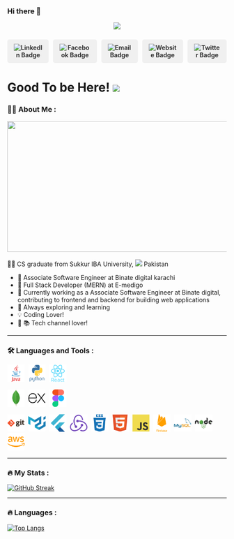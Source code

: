 ### Hi there 👋
<div id="header" align="center">
  <img src="https://media.giphy.com/media/M9gbBd9nbDrOTu1Mqx/giphy.gif" width="100"/>
</div>

<div id="badges" align="center" style="display: flex; align-items: center; justify-content: center; gap: 10px; margin-top: 20px;">
  <a href="https://www.linkedin.com/in/shoaib-developer/" target="_blank" style="position: relative; display: inline-block; padding: 10px 15px; background-color: #f0f0f0; border-radius: 5px; text-decoration: none; color: #333; font-weight: bold; transition: background-color 0.3s ease, transform 0.2s ease;">
    <img src="https://img.shields.io/badge/LinkedIn-blue?style=for-the-badge&logo=linkedin&logoColor=white" alt="LinkedIn Badge"/>
  </a>
  <a href="https://www.facebook.com/profile.php?id=100025792714756" target="_blank" style="position: relative; display: inline-block; padding: 10px 15px;
    background-color: #f0f0f0; border-radius: 5px; text-decoration: none; color: #333; font-weight: bold; transition: background-color 0.3s ease, transform 0.2s ease;">
    <img src="https://img.shields.io/badge/Facebook-blue?style=for-the-badge&logo=facebook&logoColor=white" alt="Facebook Badge"/>
  </a>
  <a href="mailto:shoaibahmed.work@gmail.com" style="position: relative; display: inline-block; padding: 10px 15px; 
    background-color: #f0f0f0; border-radius: 5px; text-decoration: none; color: #333; font-weight: bold; transition: background-color 0.3s ease,
      transform 0.2s ease;">
    <img src="https://img.shields.io/badge/Email-red?style=for-the-badge&logo=email&logoColor=white" alt="Email Badge"/>
  </a>
  <a href="https://shoaibahmed02.github.io/" target="_blank" style="position: relative; display: inline-block; padding: 10px 15px; background-color: #f0f0f0;
    border-radius: 5px; text-decoration: none; color: #333; font-weight: bold; transition: background-color 0.3s ease, transform 0.2s ease;">
    <img src="https://img.shields.io/badge/Website-green?style=for-the-badge&logo=website&logoColor=white" alt="Website Badge"/>
  </a>
  <a href="https://twitter.com/shoaibA45425559" target="_blank" style="position: relative; display: inline-block; padding: 10px 15px; background-color: #f0f0f0; border-radius: 5px; text-decoration: none; color: #333; font-weight: bold; transition: background-color 0.3s ease, transform 0.2s ease;">
    <img src="https://img.shields.io/badge/Twitter-blue?style=for-the-badge&logo=twitter&logoColor=white" alt="Twitter Badge"/>
  </a>
</div>


<h1>
  Good To be Here!
  <img src="https://media.giphy.com/media/hvRJCLFzcasrR4ia7z/giphy.gif" width="30px"/>
</h1>

### :woman_technologist: About Me :
<div align="center">
  <img src="https://media.giphy.com/media/dWesBcTLavkZuG35MI/giphy.gif" width="600" height="300"/>
</div>

👨‍💻 CS graduate from Sukkur IBA University,  <img src="https://media.giphy.com/media/WUlplcMpOCEmTGBtBW/giphy.gif" width="30"> Pakistan
- 🚀 Associate Software Engineer at Binate digital karachi
- 🔭 Full Stack Developer (MERN) at E-medigo
- :telescope: Currently working as a Associate Software Engineer at Binate digital, contributing to frontend and backend for building web applications
- 🌱 Always exploring and learning
- 💡 Coding Lover!
- :seedling: 📚 Tech channel lover!
 ---

### :hammer_and_wrench: Languages and Tools :
<div>
  <img src="https://github.com/devicons/devicon/blob/master/icons/java/java-original-wordmark.svg" title="Java" alt="Java" width="40" height="40"/>&nbsp;
   <img src="https://github.com/devicons/devicon/blob/master/icons/python/python-original-wordmark.svg" title="Pyrhon" alt="Python" width="40" height="40"/>&nbsp;
  <img src="https://github.com/devicons/devicon/blob/master/icons/react/react-original-wordmark.svg" title="React" alt="React" width="40" height="40"/>&nbsp;

   <img src="https://github.com/devicons/devicon/blob/1119b9f84c0290e0f0b38982099a2bd027a48bf1/icons/mongodb/mongodb-original.svg" title="MongoDB" alt="MongoDB" width="40" height="40"/>&nbsp;
    <img src="https://github.com/devicons/devicon/blob/1119b9f84c0290e0f0b38982099a2bd027a48bf1/icons/express/express-original.svg" title="Express" alt="Express" width="40" height="40"/>&nbsp;
     <img src="https://github.com/devicons/devicon/blob/1119b9f84c0290e0f0b38982099a2bd027a48bf1/icons/figma/figma-original.svg" title="Figma" alt="Figma" width="40" height="40"/>&nbsp;
     
  <img src="https://github.com/devicons/devicon/blob/1119b9f84c0290e0f0b38982099a2bd027a48bf1/icons/git/git-original-wordmark.svg" title="Git" alt="Git" width="40" height="40"/>&nbsp;
  <img src="https://github.com/devicons/devicon/blob/master/icons/materialui/materialui-original.svg" title="Material UI" alt="Material UI" width="40" height="40"/>&nbsp;
  <img src="https://github.com/devicons/devicon/blob/master/icons/flutter/flutter-original.svg" title="Flutter" alt="Flutter" width="40" height="40"/>&nbsp;
  <img src="https://github.com/devicons/devicon/blob/master/icons/redux/redux-original.svg" title="Redux" alt="Redux " width="40" height="40"/>&nbsp;
  <img src="https://github.com/devicons/devicon/blob/master/icons/css3/css3-plain-wordmark.svg"  title="CSS3" alt="CSS" width="40" height="40"/>&nbsp;
  <img src="https://github.com/devicons/devicon/blob/master/icons/html5/html5-original.svg" title="HTML5" alt="HTML" width="40" height="40"/>&nbsp;
  <img src="https://github.com/devicons/devicon/blob/master/icons/javascript/javascript-original.svg" title="JavaScript" alt="JavaScript" width="40" height="40"/>&nbsp;
  <img src="https://github.com/devicons/devicon/blob/master/icons/firebase/firebase-plain-wordmark.svg" title="Firebase" alt="Firebase" width="40" height="40"/>&nbsp;
  <img src="https://github.com/devicons/devicon/blob/master/icons/mysql/mysql-original-wordmark.svg" title="MySQL"  alt="MySQL" width="40" height="40"/>&nbsp;
  <img src="https://github.com/devicons/devicon/blob/master/icons/nodejs/nodejs-original-wordmark.svg" title="NodeJS" alt="NodeJS" width="40" height="40"/>&nbsp;
  <img src="https://github.com/devicons/devicon/blob/master/icons/amazonwebservices/amazonwebservices-plain-wordmark.svg" title="AWS" alt="AWS" width="40" height="40"/>&nbsp;
  
</div>

---

### :fire: My Stats :
[![GitHub Streak](http://github-readme-streak-stats.herokuapp.com?user=shoaibahmed02&theme=dark&background=000000)](https://git.io/streak-stats)

---
### :fire: Languages : 
[![Top Langs](https://github-readme-stats.vercel.app/api/top-langs/?username=shoaibahmed02&layout=compact&theme=vision-friendly-dark)](https://github.com/anuraghazra/github-readme-stats)
